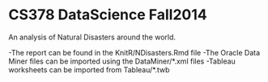 CS378 DataScience Fall2014
========================
An analysis of Natural Disasters around the world.

-The report can be found in the KnitR/NDisasters.Rmd file
-The Oracle Data Miner files can be imported using the DataMiner/\*.xml files
-Tableau worksheets can be imported from Tableau/\*.twb
